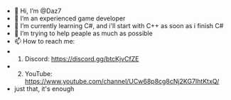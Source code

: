 - 👋 Hi, I’m @Daz7
- 👀 I’m an experienced game developer
- 🌱 I’m currently learning C#, and i'll start with C++ as soon as i finish C#
- 💞️ I’m trying to help peaple as much as possible
- 📫 How to reach me:
-   1. Discord: https://discord.gg/btcKjvCfZE
-   2. YouTube: https://www.youtube.com/channel/UCw68p8cg8cNj2KG7IhtKtxQ/
-   just that, it's enough
